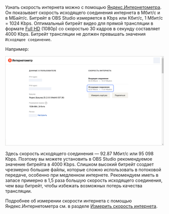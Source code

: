 Узнать скорость интернета можно с помощью [Яндекс.Интернетометра](https://yandex.ru/internet). Он показывает скорость исходящего соединения интернета в Мбит/с и в МБайт/с. Битрейт в OBS Studio измеряется в Kbps или Кбит/с, 1 Мбит/с = 1024 Kbps. Оптимальный битрейт видео для прямой трансляции в формате [Full HD](https://ru.wikipedia.org/wiki/Full_HD) (1080p) со скоростью 30 кадров в секунду составляет 4000 Kbps. Битрейт трансляции не должен превышать значения `Исходящее соединение`.

Например:

![screenshot](../../_assets/video/inet-speed.png)

Здесь скорость исходящего соединения — 92.87 Мбит/с или 95 098 Kbps. Поэтому вы можете установить в OBS Studio рекомендуемое значение битрейта в 4000 Kbps. Слишком высокий битрейт создает чрезмерно большие файлы, которые сложно использовать в потоковой передаче, особенно при медленном интернете. Рекомендуем иметь в запасе примерно в 1,5 раза большую скорость исходящего соединения, чем ваш битрейт, чтобы избежать возможных потерь качества трансляции.

Подробнее об измерении скорости интернета с помощью Яндекс.Интернетометра см. в разделе [Измерить скорость интернета](https://yandex.ru/support2/internet/ru/measure).
